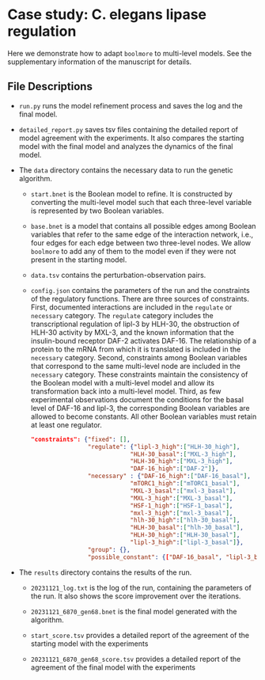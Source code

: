 # Case study: C. elegans lipase regulation

Here we demonstrate how to adapt `boolmore` to multi-level models.
See the supplementary information of the manuscript for details.

## File Descriptions

- `run.py` runs the model refinement process and saves the log and the final model.

- `detailed_report.py` saves tsv files containing the detailed report of model agreement with the experiments. It also compares the starting model with the final model and analyzes the dynamics of the final model.

- The `data` directory contains the necessary data to run the genetic algorithm.

    - `start.bnet` is the Boolean model to refine. It is constructed by converting the multi-level model such that each three-level variable is represented by two Boolean variables.

    - `base.bnet` is a model that contains all possible edges among Boolean variables that refer to the same edge of the interaction network, i.e., four edges for each edge between two three-level nodes. We allow `boolmore` to add any of them to the model even if they were not present in the starting model.

    - `data.tsv` contains the perturbation-observation pairs.  

    - `config.json` contains the parameters of the run and the constraints of the regulatory functions. There are three sources of constraints. First, documented interactions are included in the `regulate` or `necessary` category. The `regulate` category includes the transcriptional regulation of lipl-3 by HLH-30, the obstruction of HLH-30 activity by MXL-3, and the known information that the insulin-bound receptor DAF-2 activates DAF-16. The relationship of a protein to the mRNA from which it is translated is included in the `necessary` category. Second, constraints among Boolean variables that correspond to the same multi-level node are included in the `necessary` category. These constraints maintain the consistency of the Boolean model with a multi-level model and allow its transformation back into a multi-level model. Third, as few experimental observations document the conditions for the basal level of DAF-16 and lipl-3, the corresponding Boolean variables are allowed to become constants. All other Boolean variables must retain at least one regulator.

        ```json
        "constraints": {"fixed": [],
                        "regulate": {"lipl-3_high":["HLH-30_high"],
                                    "HLH-30_basal":["MXL-3_high"],
                                    "HLH-30_high":["MXL-3_high"],
                                    "DAF-16_high":["DAF-2"]},
                        "necessary" : {"DAF-16_high":["DAF-16_basal"],
                                    "mTORC1_high":["mTORC1_basal"],
                                    "MXL-3_basal":["mxl-3_basal"],
                                    "MXL-3_high":["MXL-3_basal"],
                                    "HSF-1_high":["HSF-1_basal"],
                                    "mxl-3_high":["mxl-3_basal"],
                                    "hlh-30_high":["hlh-30_basal"],
                                    "HLH-30_basal":["hlh-30_basal"],
                                    "HLH-30_high":["HLH-30_basal"],
                                    "lipl-3_high":["lipl-3_basal"]},
                        "group": {},
                        "possible_constant": {["DAF-16_basal", "lipl-3_basal"]},
        ```

- The `results` directory contains the results of the run.

    - `20231121_log.txt` is the log of the run, containing the parameters of the run. It also shows the score improvement over the iterations.

    - `20231121_6870_gen68.bnet` is the final model generated with the algorithm.

    - `start_score.tsv` provides a detailed report of the agreement of the starting model with the experiments

    - `20231121_6870_gen68_score.tsv` provides a detailed report of the agreement of the final model with the experiments





